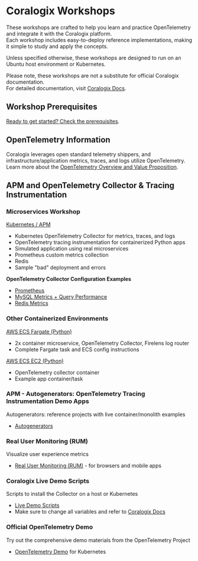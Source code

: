 # Coralogix Workshops

These workshops are crafted to help you learn and practice OpenTelemetry and integrate it with the Coralogix platform.  
Each workshop includes easy-to-deploy reference implementations, making it simple to study and apply the concepts.

Unless specified otherwise, these workshops are designed to run on an Ubuntu host environment or Kubernetes.

Please note, these workshops are not a substitute for official Coralogix documentation.  
For detailed documentation, visit [Coralogix Docs](https://coralogix.com/docs/).  

## Workshop Prerequisites

[Ready to get started? Check the prerequisites](prereqs.md).

## OpenTelemetry Information

Coralogix leverages open standard telemetry shippers, and infrastructure/application metrics, traces, and logs utilize OpenTelemetry.  
Learn more about the [OpenTelemetry Overview and Value Proposition](otel/about-opentelemetry.md).

## APM and OpenTelemetry Collector & Tracing Instrumentation

### Microservices Workshop

[Kubernetes / APM](otel/microservices/index.md)
- Kubernetes OpenTelemetry Collector for metrics, traces, and logs  
- OpenTelemetry tracing instrumentation for containerized Python apps  
- Simulated application using real microservices  
- Prometheus custom metrics collection  
- Redis  
- Sample "bad" deployment and errors  

**OpenTelemetry Collector Configuration Examples**  
- [Prometheus](otel/prometheus/index.md)  
- [MySQL Metrics + Query Performance](otel/mysql/index.md)  
- [Redis Metrics](otel/redis/index.md)  

### Other Containerized Environments

[AWS ECS Fargate (Python)](otel/ecs-fargate/index.md)  
- 2x container microservice, OpenTelemetry Collector, Firelens log router  
- Complete Fargate task and ECS config instructions  

[AWS ECS EC2 (Python)](otel/ecs-ec2/index.md)  
- OpenTelemetry collector container  
- Example app container/task  

### APM - Autogenerators: OpenTelemetry Tracing Instrumentation Demo Apps  
Autogenerators: reference projects with live container/monolith examples  
- [Autogenerators](otel/autogenerators/index.md)  

### Real User Monitoring (RUM)  
Visualize user experience metrics  
- [Real User Monitoring (RUM)](rum/index.md) - for browsers and mobile apps  

### Coralogix Live Demo Scripts  
Scripts to install the Collector on a host or Kubernetes  
- [Live Demo Scripts](https://github.com/coralogix/workshops/tree/master/livedemotools)  
- Make sure to change all variables and refer to [Coralogix Docs](https://coralogix.com/docs/)  

### Official OpenTelemetry Demo  
Try out the comprehensive demo materials from the OpenTelemetry Project  
- [OpenTelemetry Demo](otel/opentelemetrydemo/index.md) for Kubernetes  